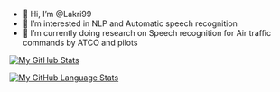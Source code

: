 - 👋 Hi, I’m @Lakri99
- 👀 I’m interested in NLP and Automatic speech recognition
- 🌱 I’m currently doing research on Speech recognition for Air traffic commands by ATCO and pilots

[![My GitHub Stats](https://github-readme-stats.vercel.app/api/?username=lakri99&count_private=true&theme=tokyonight&showicons=true)]()

[![My GitHub Language Stats](https://github-readme-stats.vercel.app/api/top-langs/?username=lakri99&langs_count=5&theme=tokyonight)]()

<!---
Lakri99/Lakri99 is a ✨ special ✨ repository because its `README.md` (this file) appears on your GitHub profile.
You can click the Preview link to take a look at your changes.
--->
